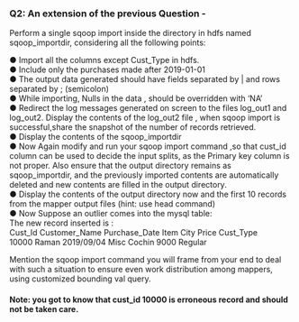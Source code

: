 ### Q2: An extension of the previous Question -  
  
Perform a single sqoop import inside the directory in hdfs named sqoop_importdir, considering all the following points:  
  
● Import all the columns except Cust_Type in hdfs.  
● Include only the purchases made after 2019-01-01  
● The output data generated should have fields separated by | and rows separated by ; (semicolon)  
● While importing, Nulls in the data , should be overridden with ‘NA’  
● Redirect the log messages generated on screen to the files log_out1 and log_out2. Display the contents of the log_out2 file , when sqoop import is
successful,share the snapshot of the number of records retrieved.  
● Display the contents of the sqoop_importdir  
● Now Again modify and run your sqoop import command ,so that cust_id column can be used to decide the input splits, as the Primary key column is not proper.
Also ensure that the output directory remains as sqoop_importdir, and the previously imported contents are automatically deleted and new contents are
filled in the output directory.  
● Display the contents of the output directory now and the first 10 records from the mapper output files (hint: use head command)  
● Now Suppose an outlier comes into the mysql table:  
The new record inserted is :  
  Cust_Id Customer_Name Purchase_Date Item City Price Cust_Type  
  10000 Raman 2019/09/04 Misc Cochin 9000 Regular  
    
Mention the sqoop import command you will frame from your end to deal with such a situation to ensure even work distribution among mappers, using customized
bounding val query.  
#### Note: you got to know that cust_id 10000 is erroneous record and should not be taken care.
